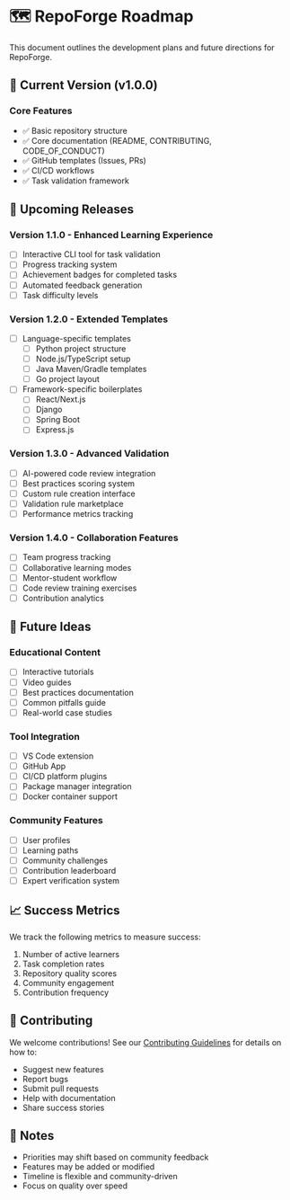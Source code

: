 # 🗺️ RepoForge Roadmap

This document outlines the development plans and future directions for RepoForge.

## 🎯 Current Version (v1.0.0)

### Core Features
- ✅ Basic repository structure
- ✅ Core documentation (README, CONTRIBUTING, CODE_OF_CONDUCT)
- ✅ GitHub templates (Issues, PRs)
- ✅ CI/CD workflows
- ✅ Task validation framework

## 🚀 Upcoming Releases

### Version 1.1.0 - Enhanced Learning Experience
- [ ] Interactive CLI tool for task validation
- [ ] Progress tracking system
- [ ] Achievement badges for completed tasks
- [ ] Automated feedback generation
- [ ] Task difficulty levels

### Version 1.2.0 - Extended Templates
- [ ] Language-specific templates
  - [ ] Python project structure
  - [ ] Node.js/TypeScript setup
  - [ ] Java Maven/Gradle templates
  - [ ] Go project layout
- [ ] Framework-specific boilerplates
  - [ ] React/Next.js
  - [ ] Django
  - [ ] Spring Boot
  - [ ] Express.js

### Version 1.3.0 - Advanced Validation
- [ ] AI-powered code review integration
- [ ] Best practices scoring system
- [ ] Custom rule creation interface
- [ ] Validation rule marketplace
- [ ] Performance metrics tracking

### Version 1.4.0 - Collaboration Features
- [ ] Team progress tracking
- [ ] Collaborative learning modes
- [ ] Mentor-student workflow
- [ ] Code review training exercises
- [ ] Contribution analytics

## 🌟 Future Ideas

### Educational Content
- [ ] Interactive tutorials
- [ ] Video guides
- [ ] Best practices documentation
- [ ] Common pitfalls guide
- [ ] Real-world case studies

### Tool Integration
- [ ] VS Code extension
- [ ] GitHub App
- [ ] CI/CD platform plugins
- [ ] Package manager integration
- [ ] Docker container support

### Community Features
- [ ] User profiles
- [ ] Learning paths
- [ ] Community challenges
- [ ] Contribution leaderboard
- [ ] Expert verification system

## 📈 Success Metrics

We track the following metrics to measure success:
1. Number of active learners
2. Task completion rates
3. Repository quality scores
4. Community engagement
5. Contribution frequency

## 🤝 Contributing

We welcome contributions! See our [Contributing Guidelines](CONTRIBUTING.md) for details on how to:
- Suggest new features
- Report bugs
- Submit pull requests
- Help with documentation
- Share success stories

## 📝 Notes

- Priorities may shift based on community feedback
- Features may be added or modified
- Timeline is flexible and community-driven
- Focus on quality over speed 